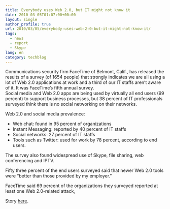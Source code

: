 ```yaml
---
title: Everybody uses Web 2.0, but IT might not know it
date: 2010-03-05T01:07:00+00:00
layout: single
author_profile: true
url: 2010/03/05/everybody-uses-web-2-0-but-it-might-not-know-it/
tags:
  - news
  - report
  - Skype
lang: en
category: techblog
---
```

Communications security firm FaceTime of Belmont, Calif., has released the results of a survey (of 1654 people) that strongly indicates we are all using a lot of Web 2.0 applications at work and a third of our IT staffs aren’t aware of it. It was FaceTime’s fifth annual survey.  
Social media and Web 2.0 apps are being used by virtually all end users (99 percent) to support business processes, but 38 percent of IT professionals surveyed think there is no social networking on their networks.

Web 2.0 and social media prevalence:

  * Web chat: found in 95 percent of organizations
  * Instant Messaging: reported by 40 percent of IT staffs
  * Social networks: 27 percent of IT staffs
  * Tools such as Twitter: used for work by 78 percent, according to end users.

The survey also found widespread use of Skype, file sharing, web conferencing and IPTV.

Fifty three percent of the end users surveyed said that newer Web 2.0 tools were “better than those provided by my employer.”

FaceTime said 69 percent of the organizations they surveyed reported at least one Web 2.0-related attack,

Story [here](http://www.net-security.org/secworld.php?id=8951).